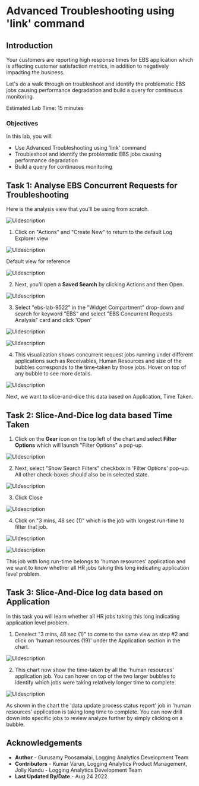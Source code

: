 # Advanced Troubleshooting using 'link' command

## Introduction
Your customers are reporting high response times for EBS application which is affecting customer satisfaction metrics, in addition to negatively impacting the business.

Let's do a walk through on troubleshoot and identify the problematic EBS jobs causing performance degradation and build a query for continuous monitoring.


Estimated Lab Time: 15 minutes


### Objectives

In this lab, you will:
* Use Advanced Troubleshooting using 'link' command
* Troubleshoot and identify the problematic EBS jobs causing performance degradation
* Build a query for continuous monitoring

## **Task 1:** Analyse **EBS Concurrent Requests** for Troubleshooting
Here is the analysis view that you'll be using from scratch.

  ![](images/link-goal.png "UIdescription")

  1. Click on "Actions" and "Create New" to return to the default Log Explorer view

  ![](images/create-new.png "UIdescription")

  Default view for reference

  ![](images/default-landing-le.png "UIdescription")

  2. Next, you'll open a **Saved Search** by clicking Actions and then Open.  

  ![](images/open.png "UIdescription")

  3. Select "ebs-lab-9522" in the "Widget Compartment" drop-down and search for keyword "EBS" and select "EBS Concurrent Requests Analysis" card and click 'Open'

  ![](images/ss-ebs-luna1.png "UIdescription")

  ![](images/link-goal.png "UIdescription")

  4. This visualization shows concurrent request jobs running under different applications such as Receivables, Human Resources and size of the bubbles corresponds to the time-taken by those jobs. Hover on top of any bubble to see more details.

  ![](images/link-hover.png "UIdescription")

  Next, we want to slice-and-dice this data based on Application, Time Taken.

## **Task 2:** Slice-And-Dice log data based **Time Taken**

  1. Click on the **Gear** icon on the top left of the chart and select **Filter Options** which will launch "Filter Options" a pop-up.

  ![](images/link-filter-options.png "UIdescription")

  2. Next, select "Show Search Filters" checkbox in 'Filter Options' pop-up. All other check-boxes should also be in selected state.

  ![](images/link-filter-select.png "UIdescription")

  3. Click Close

  ![](images/link-with-filter.png "UIdescription")

  4. Click on "3 mins, 48 sec (1)" which is the job with longest run-time to filter that job.

  ![](images/3-min-select.png "UIdescription")

  ![](images/3-min-select-1.png "UIdescription")

  This job with long run-time belongs to 'human resources' application and we want to know whether all HR jobs taking this long indicating application level problem.

## **Task 3:** Slice-And-Dice log data based on **Application**
In this task you will learn whether all HR jobs taking this long indicating application level problem.

  1. Deselect "3 mins, 48 sec (1)" to come to the same view as step #2 and click on 'human resources (19)' under the Application section in the chart.

  ![](images/hr-selected.png "UIdescription")

  2. This chart now show the time-taken by all the 'human resources' application job. You can hover on top of the two larger bubbles to identify which jobs were taking relatively longer time to complete.

  ![](images/data-update-process.png "UIdescription")

  As shown in the chart the 'data update process status report' job in 'human resources' application is taking long time to complete. You can now drill down into specific jobs to review analyze further by simply clicking on a bubble.

## Acknowledgements
* **Author** - Gurusamy Poosamalai, Logging Analytics Development Team
* **Contributors** -  Kumar Varun, Logging Analytics Product Management, Jolly Kundu - Logging Analytics Development Team
* **Last Updated By/Date** - Aug 24 2022
